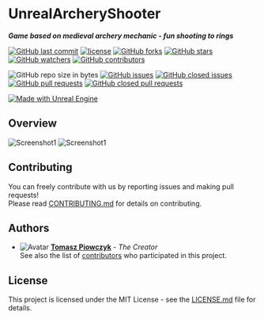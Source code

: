 # UnrealArcheryShooter

***Game based on medieval archery mechanic - fun shooting to rings***

[![GitHub last commit](https://img.shields.io/github/last-commit/Prastiwar/UnrealArcheryShooter.svg?label=Updated&style=flat-square&longCache=true)](https://github.com/Prastiwar/UnrealArcheryShooter/commits/master)
[![license](https://img.shields.io/github/license/Prastiwar/UnrealArcheryShooter.svg?style=flat-square&longCache=true)](https://github.com/Prastiwar/UnrealArcheryShooter/blob/master/LICENSE)
[![GitHub forks](https://img.shields.io/github/forks/Prastiwar/UnrealArcheryShooter.svg?style=social&label=Fork&longCache=true)](https://github.com/Prastiwar/UnrealArcheryShooter/fork)
[![GitHub stars](https://img.shields.io/github/stars/Prastiwar/UnrealArcheryShooter.svg?style=social&label=★Star&longCache=true)](https://github.com/Prastiwar/UnrealArcheryShooter/stargazers)
[![GitHub watchers](https://img.shields.io/github/watchers/Prastiwar/UnrealArcheryShooter.svg?style=social&labelWatcher&longCache=true)](https://github.com/Prastiwar/UnrealArcheryShooter/watchers)
[![GitHub contributors](https://img.shields.io/github/contributors/Prastiwar/UnrealArcheryShooter.svg?style=social&longCache=true)](https://github.com/Prastiwar/UnrealArcheryShooter/contributors)

![GitHub repo size in bytes](https://img.shields.io/github/repo-size/Prastiwar/UnrealArcheryShooter.svg?style=flat-square&longCache=true)
[![GitHub issues](https://img.shields.io/github/issues/Prastiwar/UnrealArcheryShooter.svg?style=flat-square&longCache=true)](https://github.com/Prastiwar/UnrealArcheryShooter/issues)
[![GitHub closed issues](https://img.shields.io/github/issues-closed/Prastiwar/UnrealArcheryShooter.svg?style=flat-square&longCache=true)](https://github.com/Prastiwar/UnrealArcheryShooter/issues)
[![GitHub pull requests](https://img.shields.io/github/issues-pr/Prastiwar/UnrealArcheryShooter.svg?style=flat-square&longCache=true)](https://github.com/Prastiwar/UnrealArcheryShooter/pulls)
[![GitHub closed pull requests](https://img.shields.io/github/issues-pr-closed/Prastiwar/UnrealArcheryShooter.svg?style=flat-square&longCache=true)](https://github.com/Prastiwar/UnrealArcheryShooter/pulls)

[![Made with Unreal Engine](https://img.shields.io/badge/Made%20with-Unreal%20Engine-000000.svg?longCache=true&style=for-the-badge&colorA=666677&colorB=222222)](https://www.unrealengine.com) 

## Overview

![Screenshot1](https://i.imgur.com/n0a5DZJ.jpg) 
![Screenshot1](https://i.imgur.com/7Pxh6bn.jpg) 


## Contributing

You can freely contribute with us by reporting issues and making pull requests!  
Please read [CONTRIBUTING.md](https://github.com/Prastiwar/UnrealArcheryShooter/blob/master/.github/CONTRIBUTING.md) for details on contributing.

## Authors

* ![Avatar](https://avatars3.githubusercontent.com/u/33370172?s=40&v=4)  [**Tomasz Piowczyk**](https://github.com/Prastiwar) - *The Creator*  
See also the list of [contributors](https://github.com/Prastiwar/UnrealArcheryShooter/contributors) who participated in this project.

## License

This project is licensed under the MIT License - see the [LICENSE.md](https://github.com/Prastiwar/UnrealArcheryShooter/blob/master/LICENSE) file for details.
